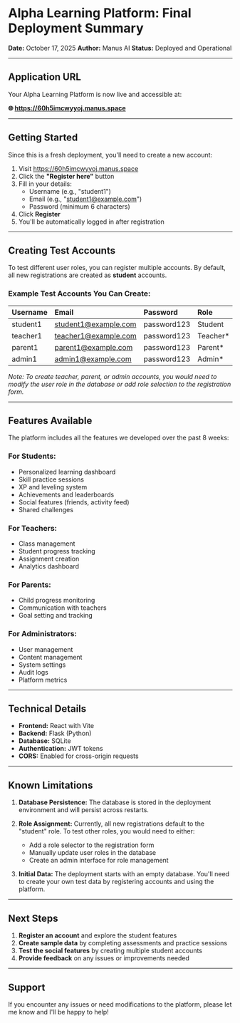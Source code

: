 # Alpha Learning Platform: Final Deployment Summary

**Date:** October 17, 2025
**Author:** Manus AI
**Status:** Deployed and Operational

---

## Application URL

Your Alpha Learning Platform is now live and accessible at:

**🌐 https://60h5imcwyyoj.manus.space**

---

## Getting Started

Since this is a fresh deployment, you'll need to create a new account:

1. Visit https://60h5imcwyyoj.manus.space
2. Click the **"Register here"** button
3. Fill in your details:
   - Username (e.g., "student1")
   - Email (e.g., "student1@example.com")
   - Password (minimum 6 characters)
4. Click **Register**
5. You'll be automatically logged in after registration

---

## Creating Test Accounts

To test different user roles, you can register multiple accounts. By default, all new registrations are created as **student** accounts.

### Example Test Accounts You Can Create:

| Username | Email | Password | Role |
| :--- | :--- | :--- | :--- |
| student1 | student1@example.com | password123 | Student |
| teacher1 | teacher1@example.com | password123 | Teacher* |
| parent1 | parent1@example.com | password123 | Parent* |
| admin1 | admin1@example.com | password123 | Admin* |

*Note: To create teacher, parent, or admin accounts, you would need to modify the user role in the database or add role selection to the registration form.*

---

## Features Available

The platform includes all the features we developed over the past 8 weeks:

### For Students:
- Personalized learning dashboard
- Skill practice sessions
- XP and leveling system
- Achievements and leaderboards
- Social features (friends, activity feed)
- Shared challenges

### For Teachers:
- Class management
- Student progress tracking
- Assignment creation
- Analytics dashboard

### For Parents:
- Child progress monitoring
- Communication with teachers
- Goal setting and tracking

### For Administrators:
- User management
- Content management
- System settings
- Audit logs
- Platform metrics

---

## Technical Details

- **Frontend:** React with Vite
- **Backend:** Flask (Python)
- **Database:** SQLite
- **Authentication:** JWT tokens
- **CORS:** Enabled for cross-origin requests

---

## Known Limitations

1. **Database Persistence:** The database is stored in the deployment environment and will persist across restarts.

2. **Role Assignment:** Currently, all new registrations default to the "student" role. To test other roles, you would need to either:
   - Add a role selector to the registration form
   - Manually update user roles in the database
   - Create an admin interface for role management

3. **Initial Data:** The deployment starts with an empty database. You'll need to create your own test data by registering accounts and using the platform.

---

## Next Steps

1. **Register an account** and explore the student features
2. **Create sample data** by completing assessments and practice sessions
3. **Test the social features** by creating multiple student accounts
4. **Provide feedback** on any issues or improvements needed

---

## Support

If you encounter any issues or need modifications to the platform, please let me know and I'll be happy to help!


